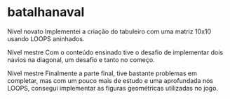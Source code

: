 # batalhanaval
Nível novato
Implementei a criação do tabuleiro com uma matriz 10x10 usando LOOPS aninhados.

Nível mestre
Com o conteúdo ensinado tive o desafio de implementar dois navios na diagonal, um desafio e tanto no começo.

Nível mestre
Finalmente a parte final, tive bastante problemas em completar, mas com um pouco mais de estudo e uma aprofundada nos LOOPS, consegui implementar as figuras geométricas utilizadas no jogo.
